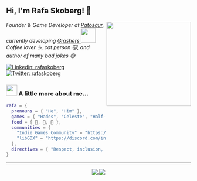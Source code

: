 <h2> Hi, I'm Rafa Skoberg! 👋</h2>
<img align='right' src="https://media.giphy.com/media/kdddIq6rZJIEbHVlHk/giphy.gif" width="230">
<p><em>
  Founder & Game Developer at <a href="https://www.patosaur.com">Patosaur</a>, currently developing <a href="https://www.grashers.com">Grashers <img src="https://grashers.com/images/lil_grasher.png" width="40"></a>
  </br>
  Coffee lover ☕, cat person 🐱, and author of many bad jokes 😅
</em></p>

[![Linkedin: rafaskoberg](https://img.shields.io/badge/-rafaskoberg-blue?style=flat-square&logo=Linkedin&logoColor=white&link=https://www.linkedin.com/in/rafaskoberg/)](https://www.linkedin.com/in/rafaskoberg/)
[![Twitter: rafaskoberg](https://img.shields.io/twitter/follow/rafaskoberg?style=social)](https://twitter.com/rafaskoberg)


### <img src="https://media.giphy.com/media/vrG0KwEKD7CJbTeeaH/giphy.gif" width="30"> A little more about me...  

```lua
rafa = {
  pronouns = { "He", "Him" },
  games = { "Hades", "Celeste", "Half-Life" },
  food = { 🍣, 🥗, 🍺 },
  communities = {
    "Indie Games Community" = "https://discord.gg/NfqvrYB",
    "libGDX" = "https://discord.com/invite/6pgDK9F",
  },
  directives = { "Respect, inclusion, equality", "Life comes first", "Enjoy and have fun!" }
}
```

---

<p align="center">
  <a href="https://github.com/RafaSKB/">
    <img align="center" src="https://github-readme-stats.vercel.app/api?username=RafaSKB&show_icons=true&theme=gotham&count_private=true&hide_title=true" />
  </a>
  <a href="https://github.com/RafaSKB/">
    <img align="center" src="https://github-readme-stats.vercel.app/api/top-langs/?username=RafaSKB&layout=default&theme=gotham&count_private=true" />
  </a>
</p>
